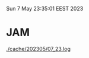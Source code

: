 Sun  7 May 23:35:01 EEST 2023
# JAM
<a href='./cache/202305/07_23.log'>./cache/202305/07_23.log</a>
